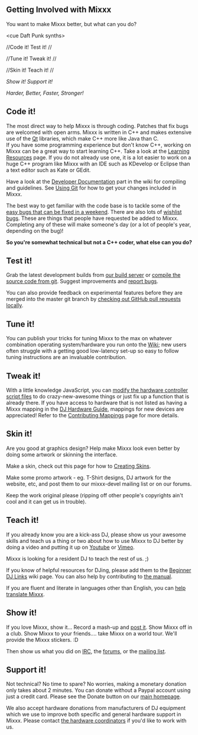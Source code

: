 ## Getting Involved with Mixxx

You want to make Mixxx better, but what can you do?

\<cue Daft Punk synths\>

//Code it\! Test it\! //

//Tune it\! Tweak it\! //

//Skin it\! Teach it\! //

*Show it\! Support it\!*

*Harder, Better, Faster, Stronger\!*

## Code it\!

The most direct way to help Mixxx is through coding. Patches that fix
bugs are welcomed with open arms. Mixxx is written in C++ and makes
extensive use of the [Qt](http://qt.io/) libraries, which make C++ more
like Java than C.  
If you have some programming experience but don't know C++, working on
Mixxx can be a great way to start learning C++. Take a look at the
[Learning Resources](Learning%20Resources) page. If you do not already
use one, it is a lot easier to work on a huge C++ program like Mixxx
with an IDE such as KDevelop or Eclipse than a text editor such as Kate
or GEdit.

Have a look at the [Developer
Documentation](start#developer_documentation) part in the wiki for
compiling and guidelines. See [Using Git](Using%20Git) for how to get
your changes included in Mixxx.

The best way to get familiar with the code base is to tackle some of the
[easy bugs that can be fixed in a
weekend](https://bugs.launchpad.net/mixxx?field.tag=easy+weekend&field.status%3Alist=CONFIRMED&field.status%3Alist=TRIAGED).
There are also lots of [wishlist
bugs](https://bugs.launchpad.net/mixxx?field.tag=easy+weekend&field.status%3Alist=CONFIRMED&field.status%3Alist=TRIAGED&field.importance%3Alist=WISHLIST).
These are things that people have requested be added to Mixxx.
Completing any of these will make someone's day (or a lot of people's
year, depending on the bug)\!

**So you're somewhat technical but not a C++ coder, what else can you
do?**

## Test it\!

Grab the latest development builds from [our build
server](http://downloads.mixxx.org/builds/master/release/) or [compile
the source code from git](start#compile%20mixxx%20from%20source%20code).
Suggest improvements and [report bugs](reporting%20bugs).

You can also provide feedback on experimental features before they are
merged into the master git branch by [checking out GitHub pull requests
locally](https://gist.github.com/piscisaureus/3342247).

## Tune it\!

You can publish your tricks for tuning Mixxx to the max on whatever
combination operating system/hardware you run onto the
[Wiki](http://mixxx.org/wiki/); new users often struggle with a getting
good low-latency set-up so easy to follow tuning instructions are an
invaluable contribution.

## Tweak it\!

With a little knowledge JavaScript, you can [modify the hardware
controller script files](midi_scripting) to do crazy-new-awesome things
or just fix up a function that is already there. If you have access to
hardware that is not listed as having a Mixxx mapping in the [DJ
Hardware Guide](hardware%20compatibility), mappings for new devices are
appreciated\! Refer to the [Contributing
Mappings](Contributing%20Mappings) page for more details.

## Skin it\!

Are you good at graphics design? Help make Mixxx look even better by
doing some artwork or skinning the interface.

Make a skin, check out this page for how to [Creating
Skins](Creating%20Skins).

Make some promo artwork - eg. T-Shirt designs, DJ artwork for the
website, etc, and post them to our mixxx-devel mailing list or on our
forums.

Keep the work original please (ripping off other people's copyrights
ain't cool and it can get us in trouble).

## Teach it\!

If you already know you are a kick-ass DJ, please show us your awesome
skills and teach us a thing or two about how to use Mixxx to DJ better
by doing a video and putting it up on
[Youtube](http://www.youtube.com/results?search_query=mixxx) or
[Vimeo](https://vimeo.com/search?q=mixxx).

Mixxx is looking for a resident DJ to teach the rest of us. ;)

If you know of helpful resources for DJing, please add them to the
[Beginner DJ Links](Beginner%20DJ%20Links) wiki page. You can also help
by contributing to [the manual](https://github.com/mixxxdj/manual).

If you are fluent and literate in languages other than English, you can
[help translate Mixxx](internationalization).

## Show it\!

If you love Mixxx, show it... Record a mash-up and [post
it](http://soundcloud.com/). Show Mixxx off in a club. Show Mixxx to
your friends.... take Mixxx on a world tour. We'll provide the Mixxx
stickers. :D

Then show us what you did on [IRC](irc://freenode.net/#mixxx), the
[forums](http://mixxx.org/forums/), or the [mailing
list](https://lists.sourceforge.net/lists/listinfo/mixxx-devel).

## Support it\!

Not technical? No time to spare? No worries, making a monetary donation
only takes about 2 minutes. You can donate without a Paypal account
using just a credit card. Please see the Donate button on our [main
homepage](http://mixxx.org/).

We also accept hardware donations from manufacturers of DJ equipment
which we use to improve both specific and general hardware support in
Mixxx. Please contact [the hardware coordinators](hardware@mixxx.org) if
you'd like to work with us.
